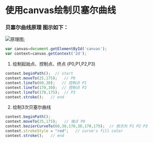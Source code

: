 # 使用canvas绘制贝塞尔曲线 


### 贝塞尔曲线原理 图示如下：


![原理图]("https://www.baidu.com/img/540%20258_c622d80176946df7f7b8d1997edf57d4.gif");


```javascript
var canvas=document.getElementById('canvas');
var context=canvas.getContext('2d');
```

1. 绘制起始点、控制点、终点 (P0,P1,P2,P3)	

```javascript
context.beginPath();  // start
context.moveTo(25,175);   // P0
context.lineTo(60,30);   // 控制点 P1
context.lineTo(170,30);  // 控制点 P2
context.lineTo(170,175);  // P3
context.stroke();   // end
```

2. 绘制3次贝塞尔曲线

```javascript
context.beginPath(); 
context.moveTo(25,175);   // 端点 P0
context.bezierCurveTo(60,30,170,30,170,175);  // 依次为 P1 P2 P3 
context.strokeStyle = "red";   // curve's fill color
context.stroke();   // end
```
